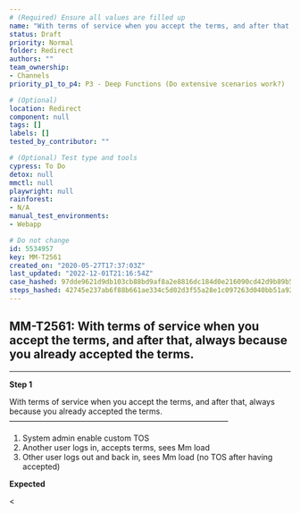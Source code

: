 ```yaml
---
# (Required) Ensure all values are filled up
name: "With terms of service when you accept the terms, and after that, always because you already accepted the terms."
status: Draft
priority: Normal
folder: Redirect
authors: ""
team_ownership:
- Channels
priority_p1_to_p4: P3 - Deep Functions (Do extensive scenarios work?)

# (Optional)
location: Redirect
component: null
tags: []
labels: []
tested_by_contributor: ""

# (Optional) Test type and tools
cypress: To Do
detox: null
mmctl: null
playwright: null
rainforest:
- N/A
manual_test_environments:
- Webapp

# Do not change
id: 5534957
key: MM-T2561
created_on: "2020-05-27T17:37:03Z"
last_updated: "2022-12-01T21:16:54Z"
case_hashed: 97dde9621d9db103cb88bd9af8a2e8816dc184d0e216090cd42d9b89b58d14ff890879f73d8e088d3f508d747ff807a3
steps_hashed: 42745e237ab6f88b661ae334c5d02d3f55a28e1c097263d040bb51a9291fd142278b6974d35604e9b66604cf927a3b0e
---
```


<!-- (Auto-generated) Based on frontmatter's "key" and "name" -->

## MM-T2561: With terms of service when you accept the terms, and after that, always because you already accepted the terms.

---

**Step 1**

With terms of service when you accept the terms, and after that, always because you already accepted the terms.\
————————————————————————————

1. System admin enable custom TOS
2. Another user logs in, accepts terms, sees Mm load
3. Other user logs out and back in, sees Mm load (no TOS after having accepted)

**Expected**

<
